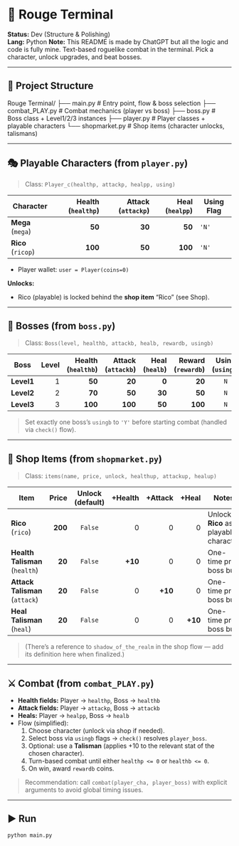 # 🐉 Rouge Terminal

**Status:** Dev (Structure & Polishing)  
**Lang:** Python
**Note:** This README is made by ChatGPT but all the logic and code is fully mine.
Text-based roguelike combat in the terminal. Pick a character, unlock upgrades, and beat bosses.

---

## 📂 Project Structure
Rouge Terminal/
├── main.py # Entry point, flow & boss selection
├── combat_PLAY.py # Combat mechanics (player vs boss)
├── boss.py # Boss class + Level1/2/3 instances
├── player.py # Player classes + playable characters
└── shopmarket.py # Shop items (character unlocks, talismans)

---

## 🎭 Playable Characters (from `player.py`)

> Class: `Player_c(healthp, attackp, healpp, using)`

| Character | Health (`healthp`) | Attack (`attackp`) | Heal (`healpp`) | Using Flag |
|---|---:|---:|---:|---|
| **Mega** (`mega`) | **50** | **30** | **50** | `'N'` |
| **Rico** (`ricop`) | **100** | **50** | **100** | `'N'` |

- Player wallet: `user = Player(coins=0)`

**Unlocks:**  
- Rico (playable) is locked behind the **shop item** “Rico” (see Shop).

---

## 👹 Bosses (from `boss.py`)

> Class: `Boss(level, healthb, attackb, healb, rewardb, usingb)`

| Boss | Level | Health (`healthb`) | Attack (`attackb`) | Heal (`healb`) | Reward (`rewardb`) | Using (`usingb`) |
|---|---:|---:|---:|---:|---:|:--:|
| **Level1** | 1 | **50** | **20** | **0**  | **20**  | `N` |
| **Level2** | 2 | **70** | **50** | **30** | **50**  | `N` |
| **Level3** | 3 | **100** | **100** | **50** | **100** | `N` |

> Set exactly one boss’s `usingb` to `'Y'` before starting combat (handled via `check()` flow).

---

## 🛒 Shop Items (from `shopmarket.py`)

> Class: `items(name, price, unlock, healthup, attackup, healup)`

| Item | Price | Unlock (default) | +Health | +Attack | +Heal | Notes |
|---|---:|:--:|---:|---:|---:|---|
| **Rico** (`rico`) | **200** | `False` | 0 | 0 | 0 | Unlocks **Rico** as a playable character |
| **Health Talisman** (`health`) | **20** | `False` | **+10** | 0 | 0 | One-time pre-boss buff |
| **Attack Talisman** (`attack`) | **20** | `False` | 0 | **+10** | 0 | One-time pre-boss buff |
| **Heal Talisman** (`heal`) | **20** | `False` | 0 | 0 | **+10** | One-time pre-boss buff |

> (There’s a reference to `shadow_of_the_realm` in the shop flow — add its definition here when finalized.)

---

## ⚔️ Combat (from `combat_PLAY.py`)
- **Health fields:** Player → `healthp`, Boss → `healthb`
- **Attack fields:** Player → `attackp`, Boss → `attackb`
- **Heals:** Player → `healpp`, Boss → `healb`
- Flow (simplified):
  1. Choose character (unlock via shop if needed).
  2. Select boss via `usingb` flags → `check()` resolves `player_boss`.
  3. Optional: use a **Talisman** (applies +10 to the relevant stat of the chosen character).
  4. Turn-based combat until either `healthp <= 0` or `healthb <= 0`.
  5. On win, award `rewardb` coins.

> Recommendation: call `combat(player_cha, player_boss)` with explicit arguments to avoid global timing issues.

---

## ▶️ Run
```bash
python main.py
